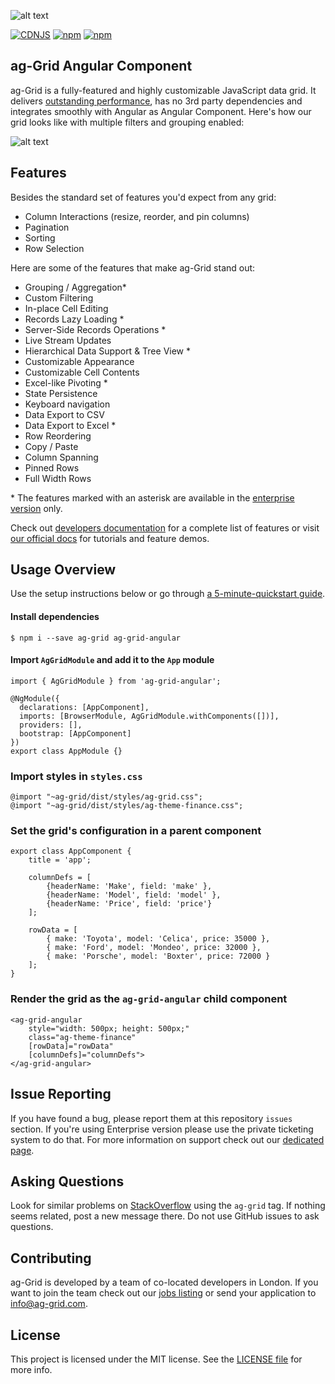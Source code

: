
![alt text](./github-banner.png "Logo Title Text 1")

[![CDNJS](https://img.shields.io/cdnjs/v/ag-grid.svg)](https://cdnjs.com/libraries/ag-grid)
[![npm](https://img.shields.io/npm/dm/ag-grid.svg)](https://www.npmjs.com/package/ag-grid)
[![npm](https://img.shields.io/npm/dt/ag-grid.svg)](https://www.npmjs.com/package/ag-grid)

ag-Grid Angular Component
------

ag-Grid is a fully-featured and highly customizable JavaScript data grid.
It delivers [outstanding performance](https://www.ag-grid.com/example.php?utm_source=ag-grid-angular-readme&utm_medium=repository&utm_campaign=github#/performance/1), has no 3rd party dependencies and integrates smoothly with Angular as Angular Component. Here's how our grid looks like with multiple filters and grouping enabled:

![alt text](./github-grid-demo.jpg "Logo Title Text 1")


Features
--------------

Besides the standard set of features you'd expect from any grid:

* Column Interactions (resize, reorder, and pin columns)
* Pagination
* Sorting
* Row Selection

Here are some of the features that make ag-Grid stand out:

* Grouping / Aggregation*
* Custom Filtering
* In-place Cell Editing
* Records Lazy Loading *
* Server-Side Records Operations *
* Live Stream Updates
* Hierarchical Data Support & Tree View *
* Customizable Appearance
* Customizable Cell Contents
* Excel-like Pivoting *
* State Persistence
* Keyboard navigation
* Data Export to CSV
* Data Export to Excel *
* Row Reordering
* Copy / Paste 
* Column Spanning
* Pinned Rows
* Full Width Rows

\* The features marked with an asterisk are available in the [enterprise version](https://www.ag-grid.com/license-pricing.php?utm_source=ag-grid-angular-readme&utm_medium=repository&utm_campaign=github) only.

Check out [developers documentation](https://www.ag-grid.com/documentation-main/documentation.php?utm_source=ag-grid-angular-readme&utm_medium=repository&utm_campaign=github) for a complete list of features or visit [our official docs](https://www.ag-grid.com/features-overview?utm_source=ag-grid-angular-readme&utm_medium=repository&utm_campaign=github) for tutorials and feature demos.

Usage Overview
--------------

Use the setup instructions below or go through [a 5-minute-quickstart guide](https://www.ag-grid.com/react-getting-started?utm_source=ag-grid-angular-readme&utm_medium=repository&utm_campaign=github).

#### Install dependencies

    $ npm i --save ag-grid ag-grid-angular

#### Import `AgGridModule` and add it to the `App` module

	import { AgGridModule } from 'ag-grid-angular';

	@NgModule({
	  declarations: [AppComponent],
	  imports: [BrowserModule, AgGridModule.withComponents([])],
	  providers: [],
	  bootstrap: [AppComponent]
	})
	export class AppModule {}

### Import styles in `styles.css`

    @import "~ag-grid/dist/styles/ag-grid.css";
    @import "~ag-grid/dist/styles/ag-theme-finance.css";

### Set the grid's configuration in a parent component

	export class AppComponent {
		title = 'app';

		columnDefs = [
			{headerName: 'Make', field: 'make' },
			{headerName: 'Model', field: 'model' },
			{headerName: 'Price', field: 'price'}
		];

		rowData = [
			{ make: 'Toyota', model: 'Celica', price: 35000 },
			{ make: 'Ford', model: 'Mondeo', price: 32000 },
			{ make: 'Porsche', model: 'Boxter', price: 72000 }
		];
	}

### Render the grid as the `ag-grid-angular` child component

	<ag-grid-angular 
		style="width: 500px; height: 500px;" 
		class="ag-theme-finance"
		[rowData]="rowData" 
		[columnDefs]="columnDefs">
	</ag-grid-angular>

Issue Reporting
----------
If you have found a bug, please report them at this repository `issues` section. If you're using Enterprise version please use the private ticketing system to do that. For more information on support check out our [dedicated page](https://www.ag-grid.com/support.php?utm_source=ag-grid-angular-readme&utm_medium=repository&utm_campaign=github).


Asking Questions
-------------

Look for similar problems on [StackOverflow](https://stackoverflow.com/questions/tagged/ag-grid) using the `ag-grid` tag. If nothing seems related, post a new message there. Do not use GitHub issues to ask questions.

Contributing
------------
ag-Grid is developed by a team of co-located developers in London. If you want to join the team check out our [jobs listing](https://www.ag-grid.com/ag-grid-jobs-board?utm_source=ag-grid-angular-readme&utm_medium=repository&utm_campaign=github) or send your application to info@ag-grid.com.

License
------------------
This project is licensed under the MIT license. See the [LICENSE file](./LICENSE.txt) for more info.

